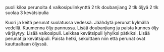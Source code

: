puoli kiloa perunoita
4 valkosipulinkynttä
2 tlk doubanjiang
2 tlk öljyä
2 tlk suolaa
3 kevätsipulia

Kuori ja keitä perunat suolatussa vedessä.
Jäähdytä perunat kylmällä vedellä.
Kuumenna öljy pannussa.
Lisää doubanjiang ja paista kunnes öljy värjäytyy.
Lisää valkosipuli.
Leikkaa kevätsipuli lyhyiksi pätkiksi.
Lisää perunat ja kevätsipuli.
Paista hetki, sekoittaen niin että perunat ovat kauttaaltaan öljyssä.
